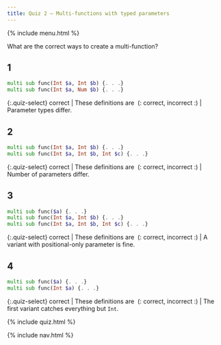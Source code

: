 ```yaml
---
title: Quiz 2 — Multi-functions with typed parameters
---
```


{% include menu.html %}

What are the correct ways to create a multi-function?

## 1

```raku
multi sub func(Int $a, Int $b) {. . .}
multi sub func(Int $a, Num $b) {. . .}
```

{:.quiz-select}
correct | These definitions are&nbsp; (: correct, incorrect :) | Parameter types differ.

## 2

```raku
multi sub func(Int $a, Int $b) {. . .}
multi sub func(Int $a, Int $b, Int $c) {. . .}
```

{:.quiz-select}
correct | These definitions are&nbsp; (: correct, incorrect :) | Number of parameters differ.

## 3

```raku
multi sub func($a) {. . .}
multi sub func(Int $a, Int $b) {. . .}
multi sub func(Int $a, Int $b, Int $c) {. . .}
```

{:.quiz-select}
correct | These definitions are&nbsp; (: correct, incorrect :) | A variant with positional-only parameter is fine.

## 4

```raku
multi sub func($a) {. . .}
multi sub func(Int $a) {. . .}
```

{:.quiz-select}
correct | These definitions are&nbsp; (: correct, incorrect :) | The first variant catches everything but `Int`.


{% include quiz.html %}

{% include nav.html %}

